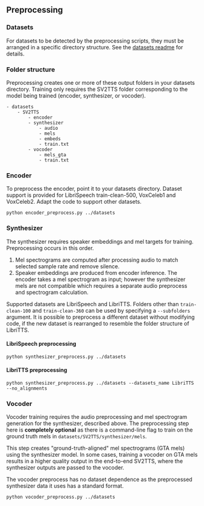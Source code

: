 ## Preprocessing

### Datasets

For datasets to be detected by the preprocessing scripts, they must be arranged in a specific directory structure. See the [datasets readme](../datasets/README.md) for details.

### Folder structure

Preprocessing creates one or more of these output folders in your datasets directory. Training only requires the SV2TTS folder corresponding to the model being trained (encoder, synthesizer, or vocoder).
```
- datasets
    - SV2TTS
        - encoder
        - synthesizer
            - audio
            - mels
            - embeds
            - train.txt
        - vocoder
            - mels_gta
            - train.txt
```

### Encoder

To preprocess the encoder, point it to your datasets directory. Dataset support is provided for LibriSpeech train-clean-500, VoxCeleb1 and VoxCeleb2. Adapt the code to support other datasets.

```
python encoder_preprocess.py ../datasets
```


### Synthesizer

The synthesizer requires speaker embeddings and mel targets for training. Preprocessing occurs in this order.

1. Mel spectrograms are computed after processing audio to match selected sample rate and remove silence.
2. Speaker embeddings are produced from encoder inference. The encoder takes a mel spectrogram as input; however the synthesizer mels are not compatible which requires a separate audio preprocess and spectrogram calculation.

Supported datasets are LibriSpeech and LibriTTS. Folders other than `train-clean-100` and `train-clean-360` can be used by specifying a `--subfolders` argument. It is possible to preprocess a different dataset without modifying code, if the new dataset is rearranged to resemble the folder structure of LibriTTS.

#### LibriSpeech preprocessing

```
python synthesizer_preprocess.py ../datasets
```

#### LibriTTS preprocessing

```
python synthesizer_preprocess.py ../datasets --datasets_name LibriTTS --no_alignments
```


### Vocoder

Vocoder training requires the audio preprocessing and mel spectrogram generation for the synthesizer, described above. The preprocessing step here is **completely optional** as there is a command-line flag to train on the ground truth mels in `datasets/SV2TTS/synthesizer/mels`.

This step creates "ground-truth-aligned" mel spectrograms (GTA mels) using the synthesizer model. In some cases, training a vocoder on GTA mels results in a higher quality output in the end-to-end SV2TTS, where the synthesizer outputs are passed to the vocoder.

The vocoder preprocess has no dataset dependence as the preprocessed synthesizer data it uses has a standard format. 

```
python vocoder_preprocess.py ../datasets
```
